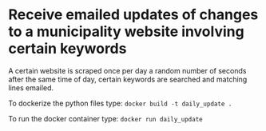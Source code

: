 # Receive emailed updates of changes to a municipality website involving certain keywords

A certain website is scraped once per day a random number of seconds after the same time of day, certain keywords are searched and matching lines emailed. 

To dockerize the python files type:
`docker build -t daily_update .`

To run the docker container type:
`docker run daily_update`